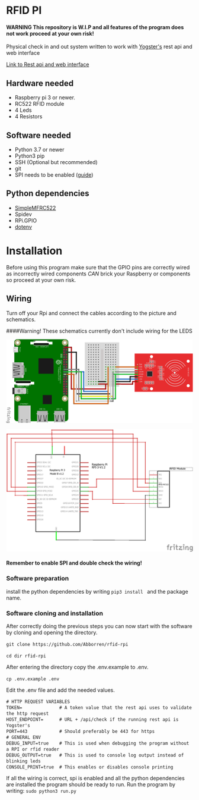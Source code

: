 # RFID PI
#### WARNING This repository is W.I.P and all features of the program does not work proceed at your own risk!

Physical check in and out system written to work with [Yogster's](https://github.com/Yogsther) rest api and web interface

[Link to Rest api and web interface](https://github.com/Yogsther/te4-time)

## Hardware needed
- Raspberry pi 3 or newer.
- RC522 RFID module
- 4 Leds
- 4 Resistors
## Software needed
- Python 3.7 or newer
- Python3 pip
- SSH (Optional but recommended)
- git
- SPI needs to be enabled ([guide](https://learn.sparkfun.com/tutorials/raspberry-pi-spi-and-i2c-tutorial/all#spi-on-pi))
## Python dependencies
- [SimpleMFRC522](https://github.com/pimylifeup/MFRC522-python)
- Spidev
- RPi.GPIO
- [dotenv](https://github.com/theskumar/python-dotenv)
# Installation
Before using this program make sure that the GPIO pins are correctly wired as incorrectly wired components *CAN* 
brick your Raspberry or components so proceed at your own risk.

## Wiring
Turn off your Rpi and connect the cables according to the picture and schematics.

####Warning! These schematics currently don't include wiring for the LEDS

![visual image](https://raw.githubusercontent.com/Abborren/rfid-rpi/master/images/visual.png)

![schematics](https://raw.githubusercontent.com/Abborren/rfid-rpi/master/images/schematics.png)


#### Remember to enable SPI and double check the wiring! 
### Software preparation
install the python dependencies by writing ``pip3 install `` and the package name.
### Software cloning and installation
After correctly doing the previous steps you can now start with the software by cloning and opening the directory.

`git clone https://github.com/Abborren/rfid-rpi`

`cd dir rfid-rpi`

After entering the directory copy the .env.example to .env.

`cp .env.example .env`

Edit the .env file and add the needed values.
```dotenv
# HTTP REQUEST VARIABLES
TOKEN=              # A token value that the rest api uses to validate the http request
HOST_ENDPOINT=      # URL + /api/check if the running rest api is Yogster's
PORT=443            # Should preferably be 443 for https
# GENERAL ENV
DEBUG_INPUT=true    # This is used when debugging the program without a RPI or rfid reader
DEBUG_OUTPUT=true   # This is used to console log output instead of blinking leds
CONSOLE_PRINT=true  # This enables or disables console printing
```

If all the wiring is correct, spi is enabled and all the python dependencies are installed the program should be ready to run.
Run the program by writing:
``
sudo python3 run.py
``